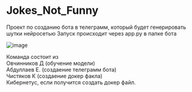 # Jokes_Not_Funny
Проект по созданию бота в телеграмм, который будет генерировать шутки нейросетью
Запуск происходит через app.py в папке бота

![image](https://user-images.githubusercontent.com/106885046/208082525-10817f42-2d55-4602-9039-6826b226064b.png)

Команда состоит из   
Овчинников Д (обучение модели)  
Абдуллаев Е. (создаение телеграмм бота)  
Чистяков К (создаение докер факла)  
Кибернетус, если получится создать докер файл.  
